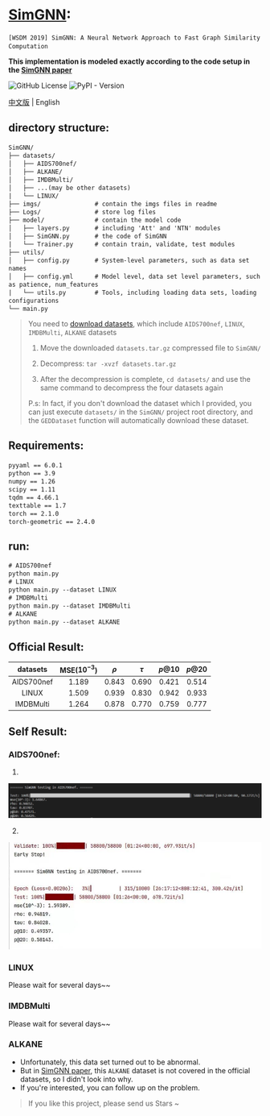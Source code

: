# [SimGNN](https://arxiv.org/abs/1808.05689):
`[WSDM 2019] SimGNN: A Neural Network Approach to Fast Graph Similarity Computation`

**This implementation is modeled exactly according to the code setup in the [SimGNN paper](https://arxiv.org/abs/1808.05689)**

![GitHub License](https://img.shields.io/github/license/Sangs3112/SimGNN)
![PyPI - Version](https://img.shields.io/pypi/v/pypi)

[中文版](./README.md) | English

## directory structure:
```
SimGNN/
├── datasets/           
│   ├── AIDS700nef/
│   ├── ALKANE/
│   ├── IMDBMulti/
│   ├── ...(may be other datasets)
|   └── LINUX/
├── imgs/               # contain the imgs files in readme
├── Logs/               # store log files
├── model/              # contain the model code
│   ├── layers.py       # including 'Att' and 'NTN' modules
│   ├── SimGNN.py       # the code of SimGNN
|   └── Trainer.py      # contain train, validate, test modules
├── utils/
│   ├── config.py       # System-level parameters, such as data set names
│   ├── config.yml      # Model level, data set level parameters, such as patience, num_features 
|   └── utils.py        # Tools, including loading data sets, loading configurations
└── main.py             
```
> You need to [download datasets](https://drive.google.com/drive/folders/1MOOUxxC_76Jseuc-JWaJ6B6LfU6-wNfR?usp=drive_link), which include `AIDS700nef`, `LINUX`, `IMDBMulti`, `ALKANE` datasets
>
> 1. Move the downloaded `datasets.tar.gz` compressed file to `SimGNN/`
>
> 2. Decompress: `tar -xvzf datasets.tar.gz`
>
> 3. After the decompression is complete, `cd datasets/` and use the same command to decompress the four datasets again
>
> P.s: In fact, if you don't download the dataset which I provided, you can just execute `datasets/` in the `SimGNN/` project root directory, and the `GEDDataset` function will automatically download these dataset.

## Requirements:
```
pyyaml == 6.0.1
python == 3.9
numpy == 1.26
scipy == 1.11
tqdm == 4.66.1
texttable == 1.7
torch == 2.1.0
torch-geometric == 2.4.0
```

## run:
```
# AIDS700nef
python main.py
# LINUX
python main.py --dataset LINUX
# IMDBMulti
python main.py --dataset IMDBMulti
# ALKANE
python main.py --dataset ALKANE
```

## Official Result:
| datasets | MSE($10^{-3}$) | $\rho$ | $\tau$ | $p@10$ | $p@20$ |
|:----:|:----:|:----:|:----:|:----:|:----:|
| AIDS700nef | 1.189 | 0.843 | 0.690 | 0.421 | 0.514 |
| LINUX | 1.509 | 0.939 | 0.830 | 0.942 | 0.933 |
| IMDBMulti | 1.264 | 0.878 | 0.770 | 0.759 | 0.777 |

## Self Result:
### AIDS700nef:
1. 
![AIDS700nef_result_1](./imgs/AIDS700nef_1.png)

2. 
![AIDS700nef_result_2](./imgs/AIDS700nef_2.png)

### LINUX
Please wait for several days~~

### IMDBMulti
Please wait for several days~~

### ALKANE
- Unfortunately, this data set turned out to be abnormal.
- But in [SimGNN paper](https://arxiv.org/abs/1808.05689), this `ALKANE` dataset is not covered in the official datasets, so I didn't look into why.
- If you're interested, you can follow up on the problem.

> If you like this project, please send us Stars ~